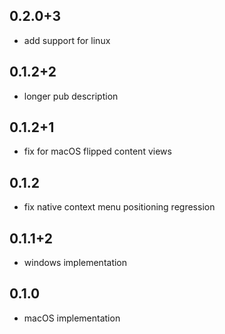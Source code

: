 ## 0.2.0+3

- add support for linux

## 0.1.2+2

- longer pub description

## 0.1.2+1

- fix for macOS flipped content views

## 0.1.2

- fix native context menu positioning regression

## 0.1.1+2

- windows implementation

## 0.1.0

- macOS implementation

